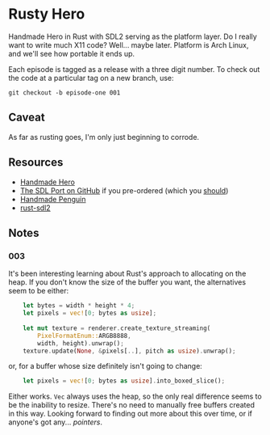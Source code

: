 # Rusty Hero

Handmade Hero in Rust with SDL2 serving as the platform layer. Do I really want to write much X11 code? Well... maybe later. Platform is Arch Linux, and we'll see how portable it ends up.

Each episode is tagged as a release with a three digit number. To check out the code at a particular tag on a new branch, use:

```shell
git checkout -b episode-one 001
```


## Caveat

As far as rusting goes, I'm only just beginning to corrode.


## Resources

 - [Handmade Hero](https://handmadehero.org)
 - [The SDL Port on GitHub](https://github.com/HandmadeHero/sdl) if you pre-ordered (which you <a href="https://transactions.sendowl.com/packages/6671/8CB9DE0F/purchase?gateway=Stripe">should</a>)
 - [Handmade Penguin](https://davidgow.net/handmadepenguin/default.html)
 - [rust-sdl2](https://github.com/AngryLawyer/rust-sdl2)


## Notes

### 003

It's been interesting learning about Rust's approach to allocating on the heap. If you don't know the size of the buffer you want, the alternatives seem to be either:

```rust
    let bytes = width * height * 4;
    let pixels = vec![0; bytes as usize];
    
    let mut texture = renderer.create_texture_streaming(
        PixelFormatEnum::ARGB8888,
        width, height).unwrap();
    texture.update(None, &pixels[..], pitch as usize).unwrap();
```

or, for a buffer whose size definitely isn't going to change:

```rust
    let pixels = vec![0; bytes as usize].into_boxed_slice();
```

Either works. `Vec` always uses the heap, so the only real difference seems to be the inability to resize. There's no need to manually free buffers created in this way. Looking forward to finding out more about this over time, or if anyone's got any... _pointers_.

